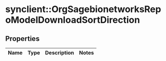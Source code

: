 # synclient::OrgSagebionetworksRepoModelDownloadSortDirection


## Properties
Name | Type | Description | Notes
------------ | ------------- | ------------- | -------------


